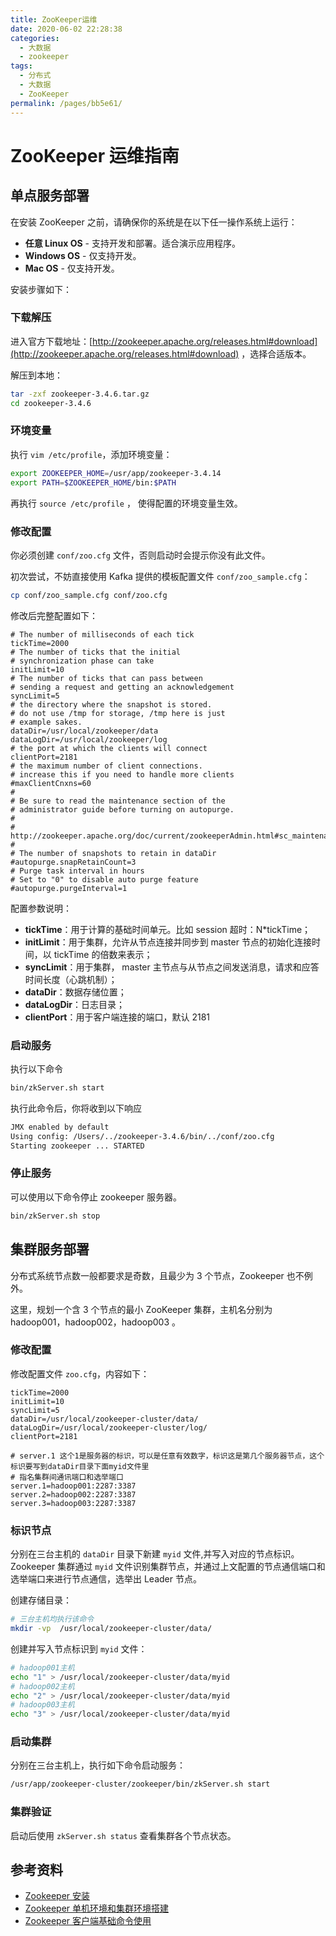 ```yaml
---
title: ZooKeeper运维
date: 2020-06-02 22:28:38
categories:
  - 大数据
  - zookeeper
tags:
  - 分布式
  - 大数据
  - ZooKeeper
permalink: /pages/bb5e61/
---
```


# ZooKeeper 运维指南

## 单点服务部署

在安装 ZooKeeper 之前，请确保你的系统是在以下任一操作系统上运行：

- **任意 Linux OS** - 支持开发和部署。适合演示应用程序。
- **Windows OS** - 仅支持开发。
- **Mac OS** - 仅支持开发。

安装步骤如下：

### 下载解压

进入官方下载地址：[http://zookeeper.apache.org/releases.html#download](http://zookeeper.apache.org/releases.html#download) ，选择合适版本。

解压到本地：

```bash
tar -zxf zookeeper-3.4.6.tar.gz
cd zookeeper-3.4.6
```

### 环境变量

执行 `vim /etc/profile`，添加环境变量：

```bash
export ZOOKEEPER_HOME=/usr/app/zookeeper-3.4.14
export PATH=$ZOOKEEPER_HOME/bin:$PATH
```

再执行 `source /etc/profile` ， 使得配置的环境变量生效。

### 修改配置

你必须创建 `conf/zoo.cfg` 文件，否则启动时会提示你没有此文件。

初次尝试，不妨直接使用 Kafka 提供的模板配置文件 `conf/zoo_sample.cfg`：

```bash
cp conf/zoo_sample.cfg conf/zoo.cfg
```

修改后完整配置如下：

```properties
# The number of milliseconds of each tick
tickTime=2000
# The number of ticks that the initial
# synchronization phase can take
initLimit=10
# The number of ticks that can pass between
# sending a request and getting an acknowledgement
syncLimit=5
# the directory where the snapshot is stored.
# do not use /tmp for storage, /tmp here is just
# example sakes.
dataDir=/usr/local/zookeeper/data
dataLogDir=/usr/local/zookeeper/log
# the port at which the clients will connect
clientPort=2181
# the maximum number of client connections.
# increase this if you need to handle more clients
#maxClientCnxns=60
#
# Be sure to read the maintenance section of the
# administrator guide before turning on autopurge.
#
# http://zookeeper.apache.org/doc/current/zookeeperAdmin.html#sc_maintenance
#
# The number of snapshots to retain in dataDir
#autopurge.snapRetainCount=3
# Purge task interval in hours
# Set to "0" to disable auto purge feature
#autopurge.purgeInterval=1
```

配置参数说明：

- **tickTime**：用于计算的基础时间单元。比如 session 超时：N\*tickTime；
- **initLimit**：用于集群，允许从节点连接并同步到 master 节点的初始化连接时间，以 tickTime 的倍数来表示；
- **syncLimit**：用于集群， master 主节点与从节点之间发送消息，请求和应答时间长度（心跳机制）；
- **dataDir**：数据存储位置；
- **dataLogDir**：日志目录；
- **clientPort**：用于客户端连接的端口，默认 2181

### 启动服务

执行以下命令

```bash
bin/zkServer.sh start
```

执行此命令后，你将收到以下响应

```bash
JMX enabled by default
Using config: /Users/../zookeeper-3.4.6/bin/../conf/zoo.cfg
Starting zookeeper ... STARTED
```

### 停止服务

可以使用以下命令停止 zookeeper 服务器。

```bash
bin/zkServer.sh stop
```

## 集群服务部署

分布式系统节点数一般都要求是奇数，且最少为 3 个节点，Zookeeper 也不例外。

这里，规划一个含 3 个节点的最小 ZooKeeper 集群，主机名分别为 hadoop001，hadoop002，hadoop003 。

### 修改配置

修改配置文件 `zoo.cfg`，内容如下：

```properties
tickTime=2000
initLimit=10
syncLimit=5
dataDir=/usr/local/zookeeper-cluster/data/
dataLogDir=/usr/local/zookeeper-cluster/log/
clientPort=2181

# server.1 这个1是服务器的标识，可以是任意有效数字，标识这是第几个服务器节点，这个标识要写到dataDir目录下面myid文件里
# 指名集群间通讯端口和选举端口
server.1=hadoop001:2287:3387
server.2=hadoop002:2287:3387
server.3=hadoop003:2287:3387
```

### 标识节点

分别在三台主机的 `dataDir` 目录下新建 `myid` 文件,并写入对应的节点标识。Zookeeper 集群通过 `myid` 文件识别集群节点，并通过上文配置的节点通信端口和选举端口来进行节点通信，选举出 Leader 节点。

创建存储目录：

```bash
# 三台主机均执行该命令
mkdir -vp  /usr/local/zookeeper-cluster/data/
```

创建并写入节点标识到 `myid` 文件：

```bash
# hadoop001主机
echo "1" > /usr/local/zookeeper-cluster/data/myid
# hadoop002主机
echo "2" > /usr/local/zookeeper-cluster/data/myid
# hadoop003主机
echo "3" > /usr/local/zookeeper-cluster/data/myid
```

### 启动集群

分别在三台主机上，执行如下命令启动服务：

```bash
/usr/app/zookeeper-cluster/zookeeper/bin/zkServer.sh start
```

### 集群验证

启动后使用 `zkServer.sh status` 查看集群各个节点状态。

## 参考资料

- [Zookeeper 安装](https://www.w3cschool.cn/zookeeper/zookeeper_installation.html)
- [Zookeeper 单机环境和集群环境搭建](https://github.com/heibaiying/BigData-Notes/blob/master/notes/installation/Zookeeper%E5%8D%95%E6%9C%BA%E7%8E%AF%E5%A2%83%E5%92%8C%E9%9B%86%E7%BE%A4%E7%8E%AF%E5%A2%83%E6%90%AD%E5%BB%BA.md)
- [Zookeeper 客户端基础命令使用](https://www.runoob.com/w3cnote/zookeeper-bs-command.html)
